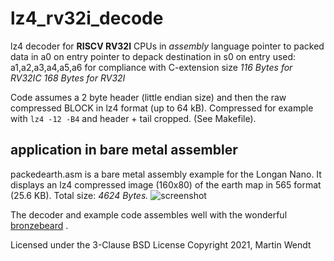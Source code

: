 # lz4_rv32i_decode
lz4 decoder for **RISCV RV32I** CPUs in *assembly* language
pointer to packed data in a0 on entry
pointer to depack destination in s0 on entry
used: a1,a2,a3,a4,a5,a6 for compliance with C-extension
size *116 Bytes for RV32IC*
     *168 Bytes for RV32I*

Code assumes a 2 byte header (little endian size) and then the raw compressed BLOCK
in lz4 format (up to 64 kB).
Compressed for example with `lz4 -12 -B4` and header + tail cropped.
(See Makefile).

## application in bare metal assembler
packedearth.asm is a bare metal assembly example for the Longan Nano.
It displays an lz4 compressed image (160x80) of the earth map in 565 format (25.6 KB).
Total size: *4624 Bytes.*
![screenshot](http://martinwendt.de/earth2.png)

The decoder and example code assembles well with the wonderful [bronzebeard](https://github.com/theandrew168/bronzebeard) .

Licensed under the 3-Clause BSD License
Copyright 2021, Martin Wendt
